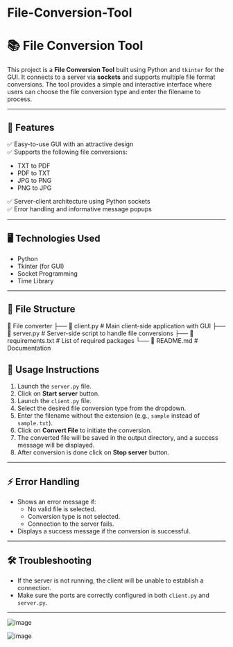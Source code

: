 # File-Conversion-Tool
# 📚 File Conversion Tool

This project is a **File Conversion Tool** built using Python and `tkinter` for the GUI. It connects to a server via **sockets** and supports multiple file format conversions. The tool provides a simple and interactive interface where users can choose the file conversion type and enter the filename to process.

---

## 🚀 Features
✅ Easy-to-use GUI with an attractive design  
✅ Supports the following file conversions:
- TXT to PDF  
- PDF to TXT  
- JPG to PNG  
- PNG to JPG  

✅ Server-client architecture using Python sockets  
✅ Error handling and informative message popups  

---

## 🖥️ Technologies Used
- Python
- Tkinter (for GUI)
- Socket Programming
- Time Library

---

## 📄 File Structure
📁 File converter 
├── 📄 client.py # Main client-side application with GUI 
├── 📄 server.py # Server-side script to handle file conversions 
├── 📄 requirements.txt # List of required packages 
└── 📄 README.md # Documentation

## 📝 Usage Instructions
1. Launch the `server.py` file.
2. Click on **Start server** button.
3. Launch the `client.py` file.  
4. Select the desired file conversion type from the dropdown.  
5. Enter the filename without the extension (e.g., `sample` instead of `sample.txt`).  
6. Click on **Convert File** to initiate the conversion.  
7. The converted file will be saved in the output directory, and a success message will be displayed.  
8. After conversion is done click on **Stop server** button.
---

## ⚡️ Error Handling
- Shows an error message if:
    - No valid file is selected.
    - Conversion type is not selected.
    - Connection to the server fails.
- Displays a success message if the conversion is successful.

---

## 🛠️ Troubleshooting
- If the server is not running, the client will be unable to establish a connection.
- Make sure the ports are correctly configured in both `client.py` and `server.py`.

---
![image](https://github.com/user-attachments/assets/ea4938a1-9728-4e0a-b09a-3d21b4341745)


![image](https://github.com/user-attachments/assets/8730247a-e1c9-4a85-b6a2-fe75d139e04a)

